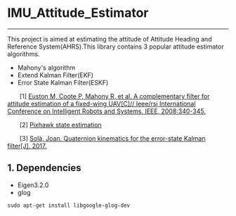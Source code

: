 # IMU_Attitude_Estimator
---
This project is aimed at estimating the attitude of Attitude Heading and Reference System(AHRS).This library contains 3 popular attitude estimator algorithms.
- Mahony's algorithm
- Extend Kalman Filter(EKF)
- Error State Kalman Filter(ESKF)


&emsp;&emsp;[1] [Euston M, Coote P, Mahony R, et al. A complementary filter for attitude estimation of a fixed-wing UAV[C]// Ieee/rsj International Conference on Intelligent Robots and Systems. IEEE, 2008:340-345.](http://xueshu.baidu.com/s?wd=paperuri%3A%28cdfdf7c8bcba54639385fd106ecf617a%29&filter=sc_long_sign&tn=SE_xueshusource_2kduw22v&sc_vurl=http%3A%2F%2Fieeexplore.ieee.org%2Fxpls%2Fabs_all.jsp%3Farnumber%3D4650766&ie=utf-8&sc_us=10281205102711940977)

&emsp;&emsp;[2] [Pixhawk state estimation](https://pixhawk.org/_media/firmware/apps/attitude_estimator_ekf/ekf_excerptmasterthesis.pdf)

&emsp;&emsp;[3] [Solà, Joan. Quaternion kinematics for the error-state Kalman filter[J]. 2017.](http://219.216.82.193/cache/4/03/www.iri.upc.edu/bbcd603c764cd75e76df0968d16bc022/kinematics.pdf)

## 1. Dependencies
- Eigen3.2.0
- glog
```
sudo apt-get install libgoogle-glog-dev
```

